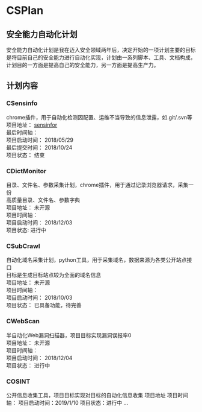 # CSPlan

## 安全能力自动化计划
安全能力自动化计划是我在迈入安全领域两年后，决定开始的一项计划主要的目标是将目前自己的安全能力进行自动化实现，计划由一系列脚本、工具、文档构成，计划目的一方面是提高自己的安全能力，另一方面是提高生产力。


## 计划内容

### CSensinfo
chrome插件，用于自动化检测因配置、运维不当导致的信息泄露，如.git/.svn等  
项目地址： [sensinfor](https://github.com/donot-wong/sensinfor)  
最后时间轴：   
	项目启动时间： 2018/05/29  
	最后提交时间： 2018/10/24  
	项目状态： 结束  


### CDictMonitor
目录、文件名、参数采集计划，chrome插件，用于通过记录浏览器请求，采集一份   
高质量目录、文件名、参数字典  
项目地址： 未开源  
项目时间轴：  
	项目启动时间： 2018/12/03  
	项目状态:  进行中  


### CSubCrawl
自动化域名采集计划，python工具，用于采集域名，数据来源为各类公开站点接口  
目标是生成目标站点较为全面的域名信息  
项目地址： 未开源  
项目时间轴：  
	项目启动时间： 2018/10/03  
	项目状态： 已具备功能，待完善  


### CWebScan
半自动化Web漏洞扫描器，项目目标实现漏洞误报率0  
项目地址： 未开源  
项目时间轴：  
	项目启动时间： 2018/12/04  
	项目状态： 进行中  
 
### COSINT
公开信息收集工具，项目目标实现对目标的自动化信息收集
项目地址
项目时间轴：
	项目启动时间：2019/1/10
	项目状态：进行中
... 
